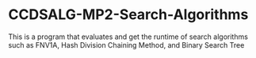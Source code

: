 # CCDSALG-MP2-Search-Algorithms
This is a program that evaluates and get the runtime of search algorithms such as FNV1A, Hash Division Chaining Method, and Binary Search Tree
